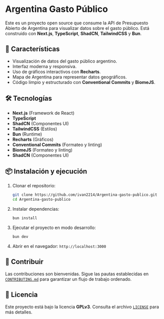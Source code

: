 # Argentina Gasto Público

Este es un proyecto open source que consume la API de Presupuesto Abierto de Argentina para visualizar datos sobre el gasto público. Está construido con **Next.js**, **TypeScript**, **ShadCN**, **TailwindCSS** y **Bun**.

## 🚀 Características

- Visualización de datos del gasto público argentino.
- Interfaz moderna y responsiva.
- Uso de gráficos interactivos con **Recharts**.
- Mapa de Argentina para representar datos geográficos.
- Código limpio y estructurado con **Conventional Commits** y **BiomeJS**.

## 🛠 Tecnologías

- **Next.js** (Framework de React)
- **TypeScript**
- **ShadCN** (Componentes UI)
- **TailwindCSS** (Estilos)
- **Bun** (Runtime)
- **Recharts** (Gráficos)
- **Conventional Commits** (Formateo y linting)
- **BiomeJS** (Formateo y linting)
- **ShadCN** (Componentes UI)

## 📦 Instalación y ejecución

1. Clonar el repositorio:

   ```sh
   git clone https://github.com/ivan2214/Argentina-gasto-publico.git
   cd Argentina-gasto-publico
   ```

2. Instalar dependencias:

   ```sh
   bun install
   ```

3. Ejecutar el proyecto en modo desarrollo:

   ```sh
   bun dev
   ```

4. Abrir en el navegador: `http://localhost:3000`

## 🤝 Contribuir

Las contribuciones son bienvenidas. Sigue las pautas establecidas en [`CONTRIBUTING.md`](CONTRIBUTING.md) para garantizar un flujo de trabajo ordenado.

## 📄 Licencia
Este proyecto está bajo la licencia **GPLv3**. Consulta el archivo [`LICENSE`](LICENSE) para más detalles.
